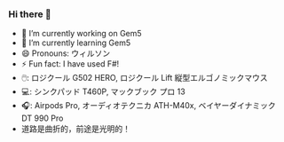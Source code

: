 ### Hi there 👋

<!--
**wilsonwang881/wilsonwang881** is a ✨ _special_ ✨ repository because its `README.md` (this file) appears on your GitHub profile.

Here are some ideas to get you started:

- 🔭 I’m currently working on ...
- 🌱 I’m currently learning ...
- 👯 I’m looking to collaborate on ...
- 🤔 I’m looking for help with ...
- 💬 Ask me about ...
- 📫 How to reach me: ...
- 😄 Pronouns: ...
- ⚡ Fun fact: ...
-->

- 🔭 I’m currently working on Gem5
- 🌱 I’m currently learning Gem5
- 😄 Pronouns: ウィルソン
- ⚡ Fun fact: I have used F#!
- 🖱️: ロジクール G502 HERO, ロジクール Lift 縦型エルゴノミックマウス
- 💻: シンクパッド T460P, マックブック プロ 13
- 🎧: Airpods Pro, オーディオテクニカ ATH-M40x, ベイヤーダイナミック DT 990 Pro
- 道路是曲折的，前途是光明的！

